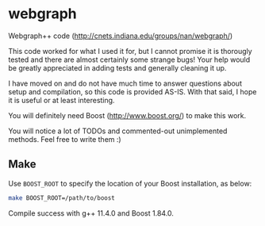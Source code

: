 # webgraph
Webgraph++ code (http://cnets.indiana.edu/groups/nan/webgraph/)

This code worked for what I used it for, but I cannot promise it is
thorougly tested and there are almost certainly some strange bugs!
Your help would be greatly appreciated in adding tests and generally
cleaning it up.

I have moved on and do not have much time to answer questions about
setup and compilation, so this code is provided AS-IS. With that
said, I hope it is useful or at least interesting.

You will definitely need Boost (http://www.boost.org/) to make this
work.

You will notice a lot of TODOs and commented-out unimplemented
methods. Feel free to write them :)

## Make

Use `BOOST_ROOT` to specify the location of your Boost installation, as below:

```sh
make BOOST_ROOT=/path/to/boost
```

Compile success with g++ 11.4.0 and Boost 1.84.0.
